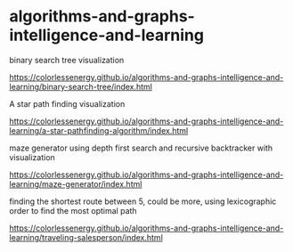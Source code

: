 # algorithms-and-graphs-intelligence-and-learning

binary search tree visualization

https://colorlessenergy.github.io/algorithms-and-graphs-intelligence-and-learning/binary-search-tree/index.html

A star path finding visualization

https://colorlessenergy.github.io/algorithms-and-graphs-intelligence-and-learning/a-star-pathfinding-algorithm/index.html

maze generator using depth first search and recursive backtracker with visualization

https://colorlessenergy.github.io/algorithms-and-graphs-intelligence-and-learning/maze-generator/index.html

finding the shortest route between 5, could be more, using lexicographic order to find the most optimal path

https://colorlessenergy.github.io/algorithms-and-graphs-intelligence-and-learning/traveling-salesperson/index.html
